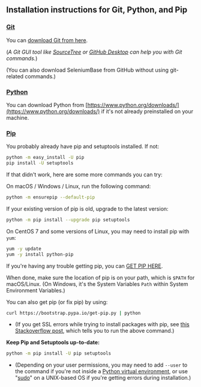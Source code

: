 ## Installation instructions for Git, Python, and Pip

### [Git](http://www.git-scm.com)

You can [download Git from here](http://git-scm.com/downloads).

(<i>A Git GUI tool like [SourceTree](https://www.sourcetreeapp.com/) or [GitHub Desktop](https://desktop.github.com/) can help you with Git commands.</i>)

(You can also download SeleniumBase from GitHub without using git-related commands.)

### [Python](https://www.python.org)

You can download Python from [https://www.python.org/downloads/](https://www.python.org/downloads/) if it's not already preinstalled on your machine.

### [Pip](https://en.wikipedia.org/wiki/Pip_%28package_manager%29)

You probably already have pip and setuptools installed. If not:

```bash
python -m easy_install -U pip
pip install -U setuptools
```

If that didn't work, here are some more commands you can try:

On macOS / Windows / Linux, run the following command:

```bash
python -m ensurepip --default-pip
```

If your existing version of pip is old, upgrade to the latest version:

```bash
python -m pip install --upgrade pip setuptools
```

On CentOS 7 and some versions of Linux, you may need to install pip with ``yum``:

```bash
yum -y update
yum -y install python-pip
```

If you're having any trouble getting pip, you can [GET PIP HERE](https://pip.pypa.io/en/latest/installation/).

When done, make sure the location of pip is on your path, which is ``$PATH`` for macOS/Linux. (On Windows, it's the System Variables ``Path`` within System Environment Variables.)

You can also get pip (or fix pip) by using:

```bash
curl https://bootstrap.pypa.io/get-pip.py | python
```

* (If you get SSL errors while trying to install packages with pip, see [this Stackoverflow post](https://stackoverflow.com/questions/49768770/not-able-to-install-python-packages-ssl-tlsv1-alert-protocol-version), which tells you to run the above command.)

**Keep Pip and Setuptools up-to-date:**

```bash
python -m pip install -U pip setuptools
```

* (Depending on your user permissions, you may need to add ``--user`` to the command if you're not inside a [Python virtual environment](https://github.com/seleniumbase/SeleniumBase/blob/master/help_docs/virtualenv_instructions.md), or use "[sudo](https://en.wikipedia.org/wiki/Sudo)" on a UNIX-based OS if you're getting errors during installation.)
